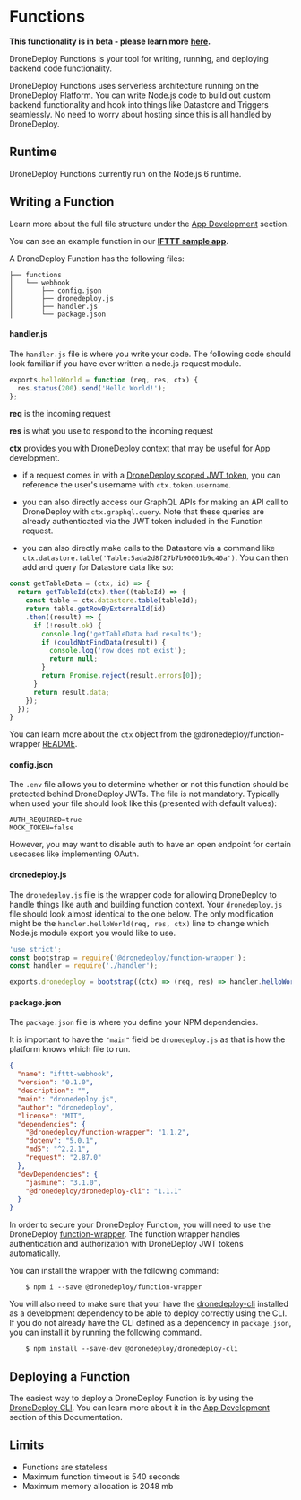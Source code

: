 # Functions

**This functionality is in beta - please learn more** **[here](beta-signup.md).**

DroneDeploy Functions is your tool for writing, running, and deploying backend code functionality.

DroneDeploy Functions uses serverless architecture running on the DroneDeploy Platform. You can write Node.js code to build out custom backend functionality and hook into things like Datastore and Triggers seamlessly. No need to worry about hosting since this is all handled by DroneDeploy.

## Runtime

DroneDeploy Functions currently run on the Node.js 6 runtime.

## Writing a Function

Learn more about the full file structure under the [App Development](app-development.md) section.

You can see an example function in our **[IFTTT sample app](https://github.com/dronedeploy/app-examples/tree/master/IFTTT/functions/webhook)**.

A DroneDeploy Function has the following files:

```
├── functions
│   └── webhook
│       ├── config.json
│       ├── dronedeploy.js
│       ├── handler.js
│       └── package.json
```


#### handler.js

The `handler.js` file is where you write your code. The following code should look familiar if you have ever written a node.js request module.

```javascript
exports.helloWorld = function (req, res, ctx) {
  res.status(200).send('Hello World!');
};
```

**req** is the incoming request

**res** is what you use to respond to the incoming request

**ctx** provides you with DroneDeploy context that may be useful for App development.

* if a request comes in with a [DroneDeploy scoped JWT token](ui-kit.md), you can reference the user's username with `ctx.token.username`.

* you can also directly access our GraphQL APIs for making an API call to DroneDeploy with `ctx.graphql.query`. Note that these queries are already authenticated via the JWT token included in the Function request.

* you can also directly make calls to the Datastore via a command like `ctx.datastore.table('Table:5ada2d8f27b7b90001b9c40a')`. You can then add and query for Datastore data like so:

```javascript
const getTableData = (ctx, id) => {
  return getTableId(ctx).then((tableId) => {
    const table = ctx.datastore.table(tableId);
    return table.getRowByExternalId(id)
    .then((result) => {
      if (!result.ok) {
        console.log('getTableData bad results');
        if (couldNotFindData(result)) {
          console.log('row does not exist');
          return null;
        }
        return Promise.reject(result.errors[0]);
      }
      return result.data;
    });
  });
}
```

You can learn more about the `ctx` object from the @dronedeploy/function-wrapper [README](https://www.npmjs.com/package/@dronedeploy/function-wrapper).

#### config.json

The `.env` file allows you to determine whether or not this function should be protected behind DroneDeploy JWTs. The file is not mandatory. Typically when used your file should look like this (presented with default values):

```
AUTH_REQUIRED=true
MOCK_TOKEN=false
```

However, you may want to disable auth to have an open endpoint for certain usecases like implementing OAuth.

#### dronedeploy.js

The `dronedeploy.js` file is the wrapper code for allowing DroneDeploy to handle things like auth and building function context. Your `dronedeploy.js` file should look almost identical to the one below. The only modification might be the `handler.helloWorld(req, res, ctx)` line to change which Node.js  module export you would like to use.

```javascript
'use strict';
const bootstrap = require('@dronedeploy/function-wrapper');
const handler = require('./handler');

exports.dronedeploy = bootstrap((ctx) => (req, res) => handler.helloWorld(req, res, ctx));
```

#### package.json

The `package.json` file is where you define your NPM dependencies.

It is important to have the `"main"` field be `dronedeploy.js` as that is how the platform knows which file to run.

```json
{
  "name": "ifttt-webhook",
  "version": "0.1.0",
  "description": "",
  "main": "dronedeploy.js",
  "author": "dronedeploy",
  "license": "MIT",
  "dependencies": {
    "@dronedeploy/function-wrapper": "1.1.2",
    "dotenv": "5.0.1",
    "md5": "^2.2.1",
    "request": "2.87.0"
  },
  "devDependencies": {
    "jasmine": "3.1.0",
    "@dronedeploy/dronedeploy-cli": "1.1.1"
  }
}
```

In order to secure your DroneDeploy Function, you will need to use the DroneDeploy [function-wrapper](https://www.npmjs.com/package/@dronedeploy/function-wrapper). The function wrapper handles authentication and authorization with DroneDeploy JWT tokens automatically.

You can install the wrapper with the following command:

        $ npm i --save @dronedeploy/function-wrapper

You will also need to make sure that your have the [dronedeploy-cli](https://www.npmjs.com/package/@dronedeploy/dronedeploy-cli) installed as a development dependency to be able to deploy correctly using the CLI. If you do not already have the CLI defined as a dependency in `package.json`, you can install it by running the following command.

        $ npm install --save-dev @dronedeploy/dronedeploy-cli


## Deploying a Function

The easiest way to deploy a DroneDeploy Function is by using the [DroneDeploy CLI](dronedeploy-cli.md). You can learn more about it in the [App Development](app-development.md) section of this Documentation.

## Limits

* Functions are stateless
* Maximum function timeout is 540 seconds
* Maximum memory allocation is 2048 mb